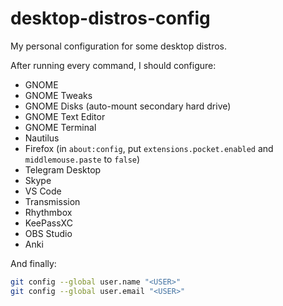 # desktop-distros-config
My personal configuration for some desktop distros.

After running every command, I should configure:

- GNOME
- GNOME Tweaks
- GNOME Disks (auto-mount secondary hard drive)
- GNOME Text Editor
- GNOME Terminal
- Nautilus
- Firefox (in `about:config`, put `extensions.pocket.enabled` and
  `middlemouse.paste` to `false`)
- Telegram Desktop
- Skype
- VS Code
- Transmission
- Rhythmbox
- KeePassXC
- OBS Studio
- Anki

And finally:

```sh
git config --global user.name "<USER>"
git config --global user.email "<USER>"
```
